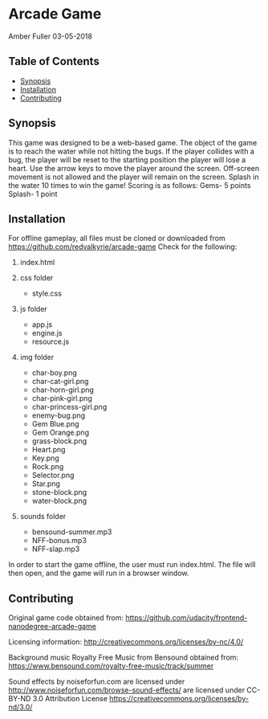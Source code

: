 # Arcade Game
Amber Fuller 03-05-2018
## Table of Contents
* [Synopsis](#Synopsis)
* [Installation](#Installation)
* [Contributing](#Contributing)

## Synopsis
This game was designed to be a web-based game.  The object of the game is to reach the water while not hitting the bugs.  If the player collides with a bug, the player will be reset to the starting position the player will lose a heart. Use the arrow keys to move the player around the screen.  Off-screen movement is not allowed and the player will remain on the screen.  Splash in the water 10 times to
win the game!
Scoring is as follows: Gems- 5 points	Splash- 1 point

## Installation
For offline gameplay, all files must be cloned or downloaded from
https://github.com/redvalkyrie/arcade-game
Check for the following:
1. index.html
2. css folder
	- style.css
3. js folder
	- app.js
	- engine.js
	- resource.js
3. img folder
	- char-boy.png
	- char-cat-girl.png
	- char-horn-girl.png
	- char-pink-girl.png
	- char-princess-girl.png
	- enemy-bug.png
	- Gem Blue.png
	- Gem Orange.png
	- grass-block.png
	- Heart.png
	- Key.png
	- Rock.png
	- Selector.png
	- Star.png
	- stone-block.png
	- water-block.png

4. sounds folder
	- bensound-summer.mp3
	- NFF-bonus.mp3
	- NFF-slap.mp3

In order to start the game offline, the user must run index.html.  The file will
then open, and the game will run in a browser window.

## Contributing
Original game code obtained from: https://github.com/udacity/frontend-nanodegree-arcade-game

Licensing information: http://creativecommons.org/licenses/by-nc/4.0/

Background music Royalty Free Music from Bensound obtained from:
 	https://www.bensound.com/royalty-free-music/track/summer

Sound effects by noiseforfun.com are licensed under
	http://www.noiseforfun.com/browse-sound-effects/
are licensed under CC-BY-ND 3.0 Attribution License https://creativecommons.org/licenses/by-nd/3.0/
